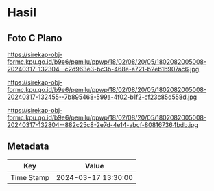 # Hasil

## Foto C Plano

https://sirekap-obj-formc.kpu.go.id/b9e6/pemilu/ppwp/18/02/08/20/05/1802082005008-20240317-132304--c2d963e3-bc3b-468e-a721-b2eb1b907ac6.jpg

https://sirekap-obj-formc.kpu.go.id/b9e6/pemilu/ppwp/18/02/08/20/05/1802082005008-20240317-132455--7b895468-599a-4f02-b1f2-cf23c85d558d.jpg

https://sirekap-obj-formc.kpu.go.id/b9e6/pemilu/ppwp/18/02/08/20/05/1802082005008-20240317-132804--882c25c8-2e7d-4e14-abcf-808167364bdb.jpg


## Metadata

| Key        | Value               |
| ---------- | ------------------- |
| Time Stamp | 2024-03-17 13:30:00 |



